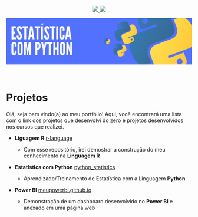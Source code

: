 <p align="center">
  <a href="https://github.com/enzodelcompare">
    <img src="https://img.shields.io/badge/criador-enzodelcompare-yellowgreen">
  </a>
  
  <a href="https://enzodelcompare.github.io/" alt="Contributors">
    <img src="https://img.shields.io/badge/site-enzodelcompare-lightgrey" />
  </a>
</p>

![Enzo Delcompare](https://github.com/enzodelcompare/enzodelcompare/blob/master/imagens/estatistica_python.jpeg)

<br>

# Projetos

Olá, seja bem vindo(a) ao meu portfólio! Aqui, você encontrará uma lista com o link dos projetos que desenvolvi do zero e projetos desenvolvidos nos cursos que realizei.

- **Liguagem R** <a href="https://github.com/enzodelcompare/r-language">r-language</a>
    - Com esse repositório, irei demostrar a construção do meu conhecimento na **Linguagem R**

- **Estatística com Python** <a href="https://github.com/enzodelcompare/python_statistics">python_statistics</a>
    - Aprendizado/Treinamento de Estatística com a Linguagem **Python**

- **Power BI** <a href="https://github.com/enzodelcompare/meupowerbi.github.io">meupowerbi.github.io</a>
    - Demonstração de um dashboard desenvolvido no **Power BI** e anexado em uma página web
